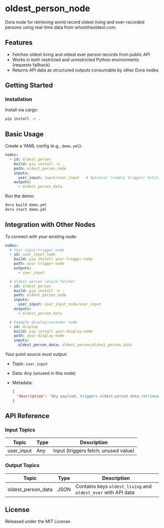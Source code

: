 # oldest_person_node

Dora node for retrieving world record oldest living and ever-recorded persons using real-time data from whoistheoldest.com.

## Features
- Fetches oldest living and oldest ever person records from public API
- Works in both restricted and unrestricted Python environments (requests fallback)
- Returns API data as structured outputs consumable by other Dora nodes

## Getting Started

### Installation
Install via cargo:
```bash
pip install -e .
```

## Basic Usage

Create a YAML config (e.g., `demo.yml`):

```yaml
nodes:
  - id: oldest_person
    build: pip install -e .
    path: oldest_person_node
    inputs:
      user_input: input/user_input   # Optional (simply triggers fetch)
    outputs:
      - oldest_person_data
```

Run the demo:

```bash
dora build demo.yml
dora start demo.yml
```

## Integration with Other Nodes

To connect with your existing node:

```yaml
nodes:
  # Your input/trigger node
  - id: user_input_node
    build: pip install your-trigger-node
    path: your-trigger-node
    outputs:
      - user_input

  # Oldest person record fetcher
  - id: oldest_person
    build: pip install -e .
    path: oldest_person_node
    inputs:
      user_input: user_input_node/user_input
    outputs:
      - oldest_person_data

  # Example display/consumer node
  - id: display
    build: pip install your-display-node
    path: your-display-node
    inputs:
      oldest_person_data: oldest_person/oldest_person_data
```

Your point source must output:

* Topic: `user_input`
* Data: Any (unused in this node)
* Metadata:

  ```json
  {
    "description": "Any payload, triggers oldest-person data retrieval"
  }
  ```

## API Reference

### Input Topics

| Topic       | Type   | Description                          |
| ----------- | ------ | ------------------------------------ |
| user_input  | Any    | Input (triggers fetch; unused value) |

### Output Topics

| Topic               | Type   | Description                                               |
| ------------------- | ------ | --------------------------------------------------------- |
| oldest_person_data  | JSON   | Contains keys `oldest_living` and `oldest_ever` with API data |

## License

Released under the MIT License.
